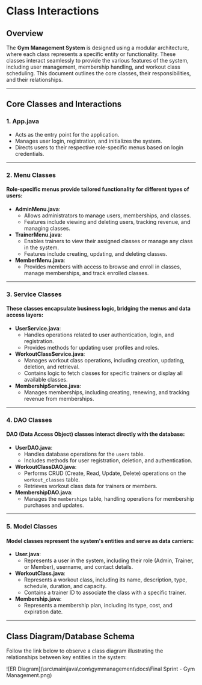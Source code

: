 # Class Interactions

## Overview

The **Gym Management System** is designed using a modular architecture, where each class represents a specific entity or functionality. These classes interact seamlessly to provide the various features of the system, including user management, membership handling, and workout class scheduling. This document outlines the core classes, their responsibilities, and their relationships.

---

## Core Classes and Interactions

### 1. **App.java**
- Acts as the entry point for the application.
- Manages user login, registration, and initializes the system.
- Directs users to their respective role-specific menus based on login credentials.

---

### 2. **Menu Classes**
#### Role-specific menus provide tailored functionality for different types of users:
- **AdminMenu.java**:
  - Allows administrators to manage users, memberships, and classes.
  - Features include viewing and deleting users, tracking revenue, and managing classes.
- **TrainerMenu.java**:
  - Enables trainers to view their assigned classes or manage any class in the system.
  - Features include creating, updating, and deleting classes.
- **MemberMenu.java**:
  - Provides members with access to browse and enroll in classes, manage memberships, and track enrolled classes.

---

### 3. **Service Classes**
#### These classes encapsulate business logic, bridging the menus and data access layers:
- **UserService.java**:
  - Handles operations related to user authentication, login, and registration.
  - Provides methods for updating user profiles and roles.
- **WorkoutClassService.java**:
  - Manages workout class operations, including creation, updating, deletion, and retrieval.
  - Contains logic to fetch classes for specific trainers or display all available classes.
- **MembershipService.java**:
  - Manages memberships, including creating, renewing, and tracking revenue from memberships.

---

### 4. **DAO Classes**
#### DAO (Data Access Object) classes interact directly with the database:
- **UserDAO.java**:
  - Handles database operations for the `users` table.
  - Includes methods for user registration, deletion, and authentication.
- **WorkoutClassDAO.java**:
  - Performs CRUD (Create, Read, Update, Delete) operations on the `workout_classes` table.
  - Retrieves workout class data for trainers or members.
- **MembershipDAO.java**:
  - Manages the `memberships` table, handling operations for membership purchases and updates.

---

### 5. **Model Classes**
#### Model classes represent the system's entities and serve as data carriers:
- **User.java**:
  - Represents a user in the system, including their role (Admin, Trainer, or Member), username, and contact details.
- **WorkoutClass.java**:
  - Represents a workout class, including its name, description, type, schedule, duration, and capacity.
  - Contains a trainer ID to associate the class with a specific trainer.
- **Membership.java**:
  - Represents a membership plan, including its type, cost, and expiration date.

---

## Class Diagram/Database Schema

  Follow the link below to observe a class diagram illustrating the relationships between key entities in the system:
  
  ![ER Diagram](\src\main\java\com\gymmanagement\docs\Final Sprint - Gym Management.png)


